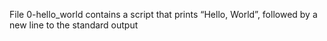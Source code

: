 File 0-hello_world contains a script that prints “Hello, World”, followed by a new line to the standard output
